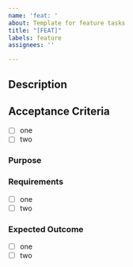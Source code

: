 ```yaml
---
name: 'feat: '
about: Template for feature tasks
title: "[FEAT]"
labels: feature
assignees: ''

---
```


## Description


## Acceptance Criteria
- [ ] one
- [ ] two

### Purpose

### Requirements	
- [ ] one 
- [ ] two

### Expected Outcome
- [ ] one
- [ ] two

### 
